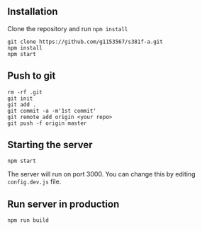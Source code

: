 ## Installation

Clone the repository and run `npm install`

```
git clone https://github.com/g1153567/s381f-a.git
npm install
npm start
```

## Push to git

```
rm -rf .git
git init
git add .
git commit -a -m'1st commit'
git remote add origin <your repo>
git push -f origin master
```

## Starting the server

```
npm start
```

The server will run on port 3000. You can change this by editing `config.dev.js` file.

## Run server in production

```
npm run build
```
